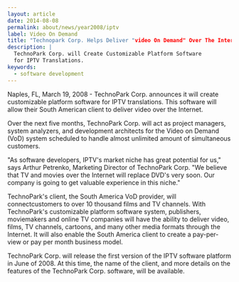 ```yaml
---
layout: article
date: 2014-08-08
permalink: about/news/year2008/iptv
label: Video On Demand
title: "Technopark Corp. Helps Deliver "video On Demand" Over The Internet."
description: |
  TechnoPark Corp. will Create Customizable Platform Software
  for IPTV Translations.
keywords:
  - software development
---
```


Naples, FL, March 19, 2008 - TechnoPark Corp. announces it will create customizable platform 
software for IPTV translations. This software will allow their South American client to deliver 
video over the Internet.

Over the next five months, TechnoPark Corp. will act as project managers, system analyzers, and 
development architects for the Video on Demand (VoD) system scheduled to handle almost unlimited 
amount of simultaneous customers.

"As software developers, IPTV's market niche has great potential for us," says Arthur Petrenko, 
Marketing Director of TechnoPark Corp. "We believe that TV and movies over the Internet will replace 
DVD's very soon. Our company is going to get valuable experience in this niche."

TechnoPark's client, the South America VoD provider, will connectcustomers to over 10 thousand films 
and TV channels. With TechnoPark's customizable platform software system, publishers, moviemakers 
and online TV companies will have the ability to deliver video, films, TV channels, cartoons, and 
many other media formats through the Internet. It will also enable the South America client to 
create a pay-per-view or pay per month business model.

TechnoPark Corp. will release the first version of the IPTV software platform in June of 2008. At 
this time, the name of the client, and more details on the features of the TechnoPark Corp. 
software, will be available.
